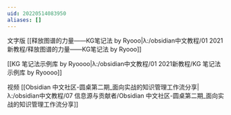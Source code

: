 ```yaml
---
uid: 20220514083950
aliases: []
---
```

文字版
[[释放图谱的力量——KG笔记法 by Ryooo|λ:/obsidian中文教程/01 2021新教程/释放图谱的力量——KG笔记法 by Ryooo]]

[[KG 笔记法示例库 by Ryoooo|λ:/obsidian中文教程/01 2021新教程/KG 笔记法示例库 by Ryoooo]]

视频
[[Obsidian 中文社区-圆桌第二期_面向实战的知识管理工作流分享|λ:/obsidian中文教程/07 信息源与贡献者/Obsidian 中文社区-圆桌第二期_面向实战的知识管理工作流分享]]

